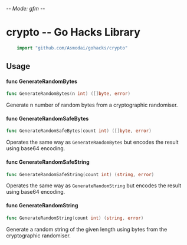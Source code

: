 -*- Mode: gfm -*-

# crypto -- Go Hacks Library

```go
    import "github.com/Asmodai/gohacks/crypto"
```

## Usage

#### func  GenerateRandomBytes

```go
func GenerateRandomBytes(n int) ([]byte, error)
```
Generate n number of random bytes from a cryptographic randomiser.

#### func  GenerateRandomSafeBytes

```go
func GenerateRandomSafeBytes(count int) ([]byte, error)
```
Operates the same way as `GenerateRandomBytes` but encodes the result using
base64 encoding.

#### func  GenerateRandomSafeString

```go
func GenerateRandomSafeString(count int) (string, error)
```
Operates the same way as `GenerateRandomString` but encodes the result using
base64 encoding.

#### func  GenerateRandomString

```go
func GenerateRandomString(count int) (string, error)
```
Generate a random string of the given length using bytes from the cryptographic
randomiser.
